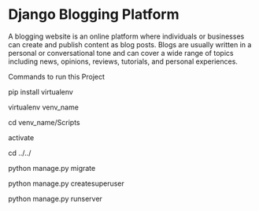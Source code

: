 # Django Blogging Platform
A blogging website is an online platform where individuals or businesses can create and publish content as blog posts. Blogs are usually written in a personal or conversational tone and can cover a wide range of topics including news, opinions, reviews, tutorials, and personal experiences.

Commands to run this Project

pip install virtualenv

virtualenv venv_name

cd venv_name/Scripts

activate

cd ../../

python manage.py migrate

python manage.py createsuperuser

python manage.py runserver



